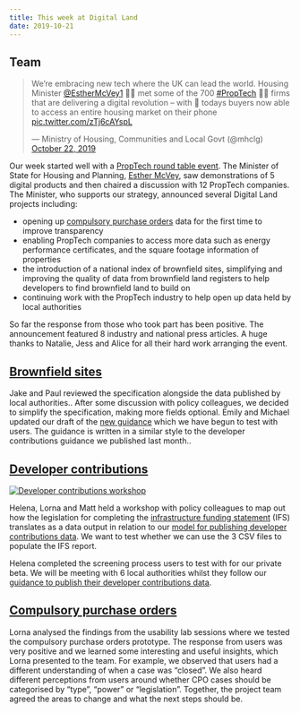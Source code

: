 ```yaml
---
title: This week at Digital Land
date: 2019-10-21
---
```


## Team

<blockquote class="twitter-tweet"><p lang="en" dir="ltr">We’re embracing new tech where the UK can lead the world. Housing Minister <a href="https://twitter.com/EstherMcVey1?ref_src=twsrc%5Etfw">@EstherMcVey1</a> 👷‍♀️ met some of the 700 <a href="https://twitter.com/hashtag/PropTech?src=hash&amp;ref_src=twsrc%5Etfw">#PropTech</a> 👨‍💻 firms that are delivering a digital revolution – with 🏡 todays buyers now able to access an entire housing market on their phone <a href="https://t.co/zTj6cAYspL">pic.twitter.com/zTj6cAYspL</a></p>&mdash; Ministry of Housing, Communities and Local Govt (@mhclg) <a href="https://twitter.com/mhclg/status/1186596117502451717?ref_src=twsrc%5Etfw">October 22, 2019</a></blockquote> <script async src="https://platform.twitter.com/widgets.js" charset="utf-8"></script>

Our week started well with a [PropTech round table event](https://www.gov.uk/government/news/housing-minister-calls-for-a-digital-revolution-in-the-property-sector). The Minister of State for Housing and Planning, [Esther McVey](https://www.gov.uk/government/people/esther-mcvey), saw demonstrations of 5 digital products and then chaired a discussion with 12 PropTech companies. The Minister, who supports our strategy, announced several Digital Land projects including:

* opening up [compulsory purchase orders](https://digital-land.github.io/project/compulsory-purchase-orders/) data for the first time to improve transparency
* enabling PropTech companies to access more data such as energy performance certificates, and the square footage information of properties
* the introduction of a national index of brownfield sites, simplifying and improving the quality of data from brownfield land registers to help developers to find brownfield land to build on
* continuing work with the PropTech industry to help open up data held by local authorities

So far the response from those who took part has been positive. The announcement featured 8 industry and national press articles. A huge thanks to Natalie, Jess and Alice for all their hard work arranging the event.

## [Brownfield sites](https://digital-land.github.io/project/brownfield-sites/)

Jake and Paul reviewed the specification alongside the data published by local authorities.. After some discussion with policy colleagues, we decided to simplify the specification, making more fields optional. Emily and Michael updated our draft of the [new guidance](https://digital-land.github.io/guidance/brownfield-sites/) which we have begun to test with users. The guidance is written in a similar style to the developer contributions guidance we published last month.. 

## [Developer contributions](https://digital-land.github.io/project/developer-contributions/)

<a data-flickr-embed="true" href="https://www.flickr.com/photos/182343195@N08/48975109817/in/dateposted-public/" title="Developer contributions workshop"><img src="https://live.staticflickr.com/65535/48975109817_8f0f48729b_c.jpg" alt="Developer contributions workshop"></a>

Helena, Lorna and Matt held a workshop with policy colleagues to map out how the legislation for completing the [infrastructure funding statement](https://digital-land.github.io/project/infrastructure-funding-statement/) (IFS) translates as a data output in relation to our [model for publishing developer contributions data](https://www.gov.uk/guidance/publish-your-developer-contributions-data). We want to test whether we can use the 3 CSV files to populate the IFS report.

Helena completed the screening process users to test with for our private beta. We will be meeting with 6 local authorities whilst they follow our [guidance to publish their developer contributions data](https://www.gov.uk/guidance/publish-your-developer-contributions-data).

## [Compulsory purchase orders](https://digital-land.github.io/project/compulsory-purchase-orders/)

Lorna analysed the findings from the usability lab sessions where we tested the compulsory purchase orders prototype. The response from users was very positive and we learned some interesting and useful insights, which Lorna presented to the team. For example, we observed that users had a different understanding of when a case was “closed”. We also heard different perceptions from users around whether CPO cases should be categorised by “type”, “power” or “legislation”. Together, the project team agreed the areas to change and what the next steps should be.
